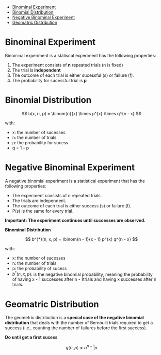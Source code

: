 - [Binominal Experiment](#Binominal-Experiment)
- [Binomial Distribution](#Binomial-Distribution)
- [Negative Binominal Experiment](#Negative-Binominal-Experiment)
- [Geomatric Distribution](#Geomatric-Distribution)

# Binominal Experiment

Binominal experiment is a statiscal experiment has the following properties:

1. The experiment consists of **n** repeated trials (n is fixed)
2. The trial is **independent**
3. The outcome of each trial is either sucessful (s) or failure (f).
4. The probability for sucessful trial is **p**

# Binomial Distribution

$$
b(x, n, p) = \binom{n}{x} \times p^{x} \times q^{n - x}
$$

with:

- x: the number of sucesses
- n: the number of trials
- p: the probability for sucess
- q = 1 - p

# Negative Binominal Experiment

A negative binomial experiment is a statistical experiment that has the following properties:

- The experiment consists of n repeated trials.
- The trials are independent.
- The outcome of each trial is either success (s) or failure (f).
- P(s) is the same for every trial.

**Important:** **The experiment continues until  successes are observed.**

**Binominal Distribution**

$$
b^{*}(n, x, p) = \binom{n - 1}{x - 1} p^{x} q^{n - x}
$$

with:

- x: the number of sucesses
- n: the number of trials
- p: the probability of sucess
- $b^{*}(n, x, p)$: is the negative binomial probability, meaning the probability of having x - 1 successes after  n - 1trials and having x successes after n trials. 
  
# Geomatric Distribution

The geometric distribution is a **special case of the negative binomial distribution** that deals with the number of Bernoulli trials required to get a success (i.e., counting the number of failures before the first success).

**Do until get a first sucess**

$$
g(n, p) = q^{n-1}p
$$